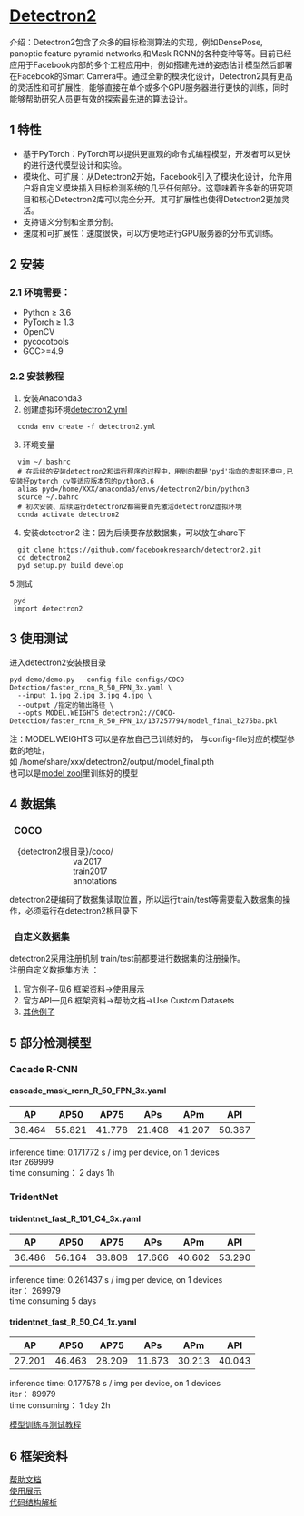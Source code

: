 # [Detectron2](https://github.com/facebookresearch/detectron2) 
介绍：Detectron2包含了众多的目标检测算法的实现，例如DensePose, panoptic feature pyramid networks,和Mask RCNN的各种变种等等。目前已经应用于Facebook内部的多个工程应用中，例如搭建先进的姿态估计模型然后部署在Facebook的Smart Camera中。通过全新的模块化设计，Detectron2具有更高的灵活性和可扩展性，能够直接在单个或多个GPU服务器进行更快的训练，同时能够帮助研究人员更有效的探索最先进的算法设计。

## 1 特性
+ 基于PyTorch：PyTorch可以提供更直观的命令式编程模型，开发者可以更快的进行迭代模型设计和实验。
+ 模块化、可扩展：从Detectron2开始，Facebook引入了模块化设计，允许用户将自定义模块插入目标检测系统的几乎任何部分。这意味着许多新的研究项目和核心Detectron2库可以完全分开。其可扩展性也使得Detectron2更加灵活。
+ 支持语义分割和全景分割。
+ 速度和可扩展性：速度很快，可以方便地进行GPU服务器的分布式训练。 

## 2 安装 
 ### 2.1 环境需要：  
   + Python ≥ 3.6  
   + PyTorch ≥ 1.3  
   + OpenCV  
   + pycocotools  
   + GCC>=4.9

 ### 2.2 安装教程  
  1. 安装Anaconda3  
  2. 创建虚拟环境[detectron2.yml](https://github.com/lkmy/ODGuide/blob/master/detectron2.yml)  
  ```  
    conda env create -f detectron2.yml 
  ```  
   3. 环境变量
  ```
    vim ~/.bashrc
    # 在后续的安装detectron2和运行程序的过程中，用到的都是'pyd'指向的虚拟环境中,已安装好pytorch cv等适应版本包的python3.6
    alias pyd=/home/XXX/anaconda3/envs/detectron2/bin/python3
    source ~/.bahrc
    # 初次安装、后续运行detectron2都需要首先激活detectron2虚拟环境
    conda activate detectron2
  ```
  4. 安装detectron2
  注：因为后续要存放数据集，可以放在share下
  ```
    git clone https://github.com/facebookresearch/detectron2.git  
    cd detectron2  
    pyd setup.py build develop  
  ```  
  5 测试  
   ```  
    pyd
    import detectron2
   ```

## 3 使用测试  
进入detectron2安装根目录
  ```
  pyd demo/demo.py --config-file configs/COCO-Detection/faster_rcnn_R_50_FPN_3x.yaml \
    --input 1.jpg 2.jpg 3.jpg 4.jpg \
    --output /指定的输出路径 \
    --opts MODEL.WEIGHTS detectron2://COCO-Detection/faster_rcnn_R_50_FPN_1x/137257794/model_final_b275ba.pkl
  ```
  注：MODEL.WEIGHTS 可以是存放自己已训练好的， 与config-file对应的模型参数的地址，  
      如 /home/share/xxx/detectron2/output/model_final.pth  
      也可以是[model zool](https://github.com/facebookresearch/detectron2/blob/master/MODEL_ZOO.md)里训练好的模型  
    
## 4 数据集  
### &nbsp;&nbsp;COCO  
&emsp;{detectron2根目录}/coco/  
&emsp;&emsp;&emsp;&emsp;&emsp;&emsp;&emsp;&emsp;val2017  
&emsp;&emsp;&emsp;&emsp;&emsp;&emsp;&emsp;&emsp;train2017  
&emsp;&emsp;&emsp;&emsp;&emsp;&emsp;&emsp;&emsp;annotations   

detectron2硬编码了数据集读取位置，所以运行train/test等需要载入数据集的操作，必须运行在detectron2根目录下  
### &nbsp;&nbsp;自定义数据集  
detectron2采用注册机制 train/test前都要进行数据集的注册操作。  
注册自定义数据集方法 ：
1. 官方例子-见6 框架资料->使用展示
2. 官方API—见6 框架资料->帮助文档->Use Custom Datasets
3. [其他例子](https://zhuanlan.zhihu.com/p/89877517)  

## 5 部分检测模型  
### Cacade R-CNN  
#### cascade_mask_rcnn_R_50_FPN_3x.yaml  

|   AP   |  AP50  |  AP75  |  APs   |  APm   |  APl   |
|:------:|:------:|:------:|:------:|:------:|:------:|
| 38.464 | 55.821 | 41.778 | 21.408 | 41.207 | 50.367 |
 
 inference time: 0.171772 s / img per device, on 1 devices  
iter 269999  
time consuming： 2 days 1h


### TridentNet   
 #### tridentnet_fast_R_101_C4_3x.yaml 
 
 |   AP   |  AP50  |  AP75  |  APs   |  APm   |  APl   |
|:------:|:------:|:------:|:------:|:------:|:------:|
| 36.486 | 56.164 | 38.808 | 17.666 | 40.602 | 53.290 |  

inference time: 0.261437 s / img per device, on 1 devices  
iter： 269979  
time consuming 5 days  

#### tridentnet_fast_R_50_C4_1x.yaml  

|   AP   |  AP50  |  AP75  |  APs   |  APm   |  APl   |
|:------:|:------:|:------:|:------:|:------:|:------:|
| 27.201 | 46.463 | 28.209 | 11.673 | 30.213 | 40.043 |

inference time: 0.177578 s / img per device, on 1 devices  
iter： 89979  
time consuming： 1 day 2h

[模型训练与测试教程](https://github.com/lkmy/ODGuide/blob/master/%E8%AE%AD%E7%BB%83%E4%B8%8E%E6%B5%8B%E8%AF%95%E6%95%99%E7%A8%8B.md)  


## 6 框架资料  
[帮助文档](https://detectron2.readthedocs.io/tutorials/extend.html)  
[使用展示](https://github.com/lkmy/ODGuide/blob/master/example.pdf)  
[代码结构解析](https://www.zhihu.com/search?type=content&q=detectron2%E4%BB%A3%E7%A0%81%E9%98%85%E8%AF%BB%E7%AC%94%E8%AE%B0)
